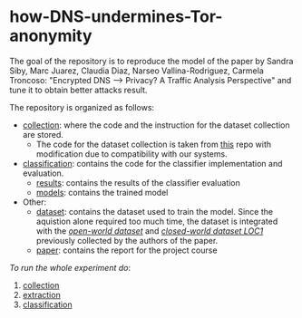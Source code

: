 # how-DNS-undermines-Tor-anonymity

The goal of the repository is to reproduce the model of the paper by Sandra Siby, Marc Juarez, Claudia Diaz,
Narseo Vallina-Rodriguez, Carmela Troncoso: "Encrypted DNS --> Privacy? A Traffic Analysis Perspective" and tune it to
obtain better attacks result.

The repository is organized as follows:

- [collection](src/collection): where the code and the instruction for the dataset collection are stored.
    - The code for the dataset collection is taken from [this](https://github.com/spring-epfl/doh_traffic_analysis) repo
      with modification due to compatibility with our systems.
- [classification](src/classification): contains the code for the classifier implementation and evaluation.
    - [results](src/classification/results): contains the results of the classifier evaluation
    - [models](src/classification/models): contains the trained model
- Other:
    - [dataset](datasets): contains the dataset used to train the model. Since the aquistion alone required too much
      time, the dataset is integrated with
      the *[open-world dataset](https://github.com/spring-epfl/doh_traffic_analysis/tree/master/dataset/OW])*
      and *[closed-world dataset LOC1](https://github.com/spring-epfl/doh_traffic_analysis/tree/master/dataset/LOC1])*
      previously collected by the authors of the paper.
    - [paper](paper): contains the report for the project course

*To run the whole experiment do*:

1. [collection](/src/collection)
2. [extraction](/src/extraction)
2. [classification](/src/classification)